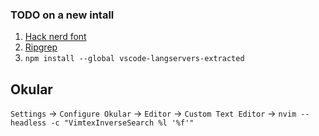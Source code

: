 ### TODO on a new intall
1. [Hack nerd font](https://github.com/BurntSushi/ripgrep/releases)
1. [Ripgrep](https://github.com/BurntSushi/ripgrep/releases)
1. `npm install --global vscode-langservers-extracted`

## Okular
`Settings` -> `Configure Okular` -> `Editor` -> `Custom Text Editor` -> `nvim --headless -c "VimtexInverseSearch %l '%f'"`
